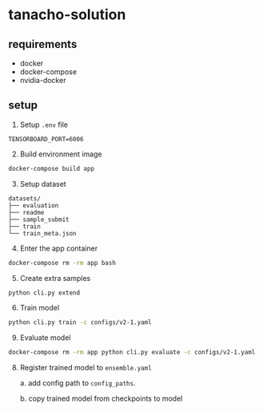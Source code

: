 # tanacho-solution

## requirements

* docker
* docker-compose
* nvidia-docker 


## setup

1. Setup `.env` file
```
TENSORBOARD_PORT=6006
```

2. Build environment image

```sh
docker-compose build app
```

3. Setup dataset
```
datasets/
├── evaluation
├── readme
├── sample_submit
├── train
└── train_meta.json
```

4. Enter the app container

```sh
docker-compose rm -rm app bash
```

5. Create extra samples

```sh
python cli.py extend
```

6. Train model

```sh
python cli.py train -c configs/v2-1.yaml
```

9. Evaluate model

```sh
docker-compose rm -rm app python cli.py evaluate -c configs/v2-1.yaml
```

8. Register trained model to `ensemble.yaml`

    a. add config path to `config_paths`.
  
    b. copy trained model from checkpoints to model

